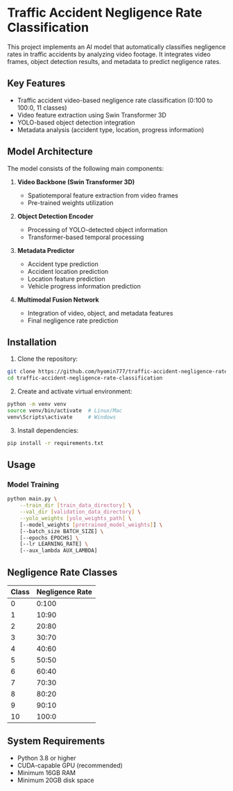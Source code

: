 # Traffic Accident Negligence Rate Classification

This project implements an AI model that automatically classifies negligence rates in traffic accidents by analyzing video footage. It integrates video frames, object detection results, and metadata to predict negligence rates.

## Key Features

- Traffic accident video-based negligence rate classification (0:100 to 100:0, 11 classes)
- Video feature extraction using Swin Transformer 3D
- YOLO-based object detection integration
- Metadata analysis (accident type, location, progress information)

## Model Architecture

The model consists of the following main components:

1. **Video Backbone (Swin Transformer 3D)**
   - Spatiotemporal feature extraction from video frames
   - Pre-trained weights utilization

2. **Object Detection Encoder**
   - Processing of YOLO-detected object information
   - Transformer-based temporal processing

3. **Metadata Predictor**
   - Accident type prediction
   - Accident location prediction
   - Location feature prediction
   - Vehicle progress information prediction

4. **Multimodal Fusion Network**
   - Integration of video, object, and metadata features
   - Final negligence rate prediction

## Installation

1. Clone the repository:
```bash
git clone https://github.com/hyomin777/traffic-accident-negligence-rate-classification.git
cd traffic-accident-negligence-rate-classification
```

2. Create and activate virtual environment:
```bash
python -m venv venv
source venv/bin/activate  # Linux/Mac
venv\Scripts\activate     # Windows
```

3. Install dependencies:
```bash
pip install -r requirements.txt
```

## Usage

### Model Training

```bash
python main.py \
    --train_dir [train_data_directory] \
    --val_dir [validation_data_directory] \
    --yolo_weights [yolo_weights_path] \
    [--model_weights [pretrained_model_weights]] \
    [--batch_size BATCH_SIZE] \
    [--epochs EPOCHS] \
    [--lr LEARNING_RATE] \
    [--aux_lambda AUX_LAMBDA]
```

## Negligence Rate Classes

| Class | Negligence Rate |
|-------|-----------------|
| 0     | 0:100           |
| 1     | 10:90           |
| 2     | 20:80           |
| 3     | 30:70           |
| 4     | 40:60           |
| 5     | 50:50           |
| 6     | 60:40           |
| 7     | 70:30           |
| 8     | 80:20           |
| 9     | 90:10           |
| 10    | 100:0           |

## System Requirements

- Python 3.8 or higher
- CUDA-capable GPU (recommended)
- Minimum 16GB RAM
- Minimum 20GB disk space